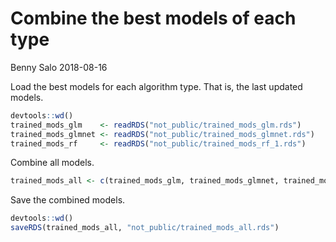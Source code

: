 Combine the best models of each type
================
Benny Salo
2018-08-16

Load the best models for each algorithm type. That is, the last updated models.

``` r
devtools::wd()
trained_mods_glm    <- readRDS("not_public/trained_mods_glm.rds")
trained_mods_glmnet <- readRDS("not_public/trained_mods_glmnet.rds")
trained_mods_rf     <- readRDS("not_public/trained_mods_rf_1.rds")
```

Combine all models.

``` r
trained_mods_all <- c(trained_mods_glm, trained_mods_glmnet, trained_mods_rf)
```

Save the combined models.

``` r
devtools::wd()
saveRDS(trained_mods_all, "not_public/trained_mods_all.rds")
```
